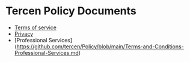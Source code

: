 # Tercen Policy Documents

* [Terms of service](Terms.md)
* [Privacy](Privacy.md)
* [Professional Services] (https://github.com/tercen/Policy/blob/main/Terms-and-Conditions-Professional-Services.md)
